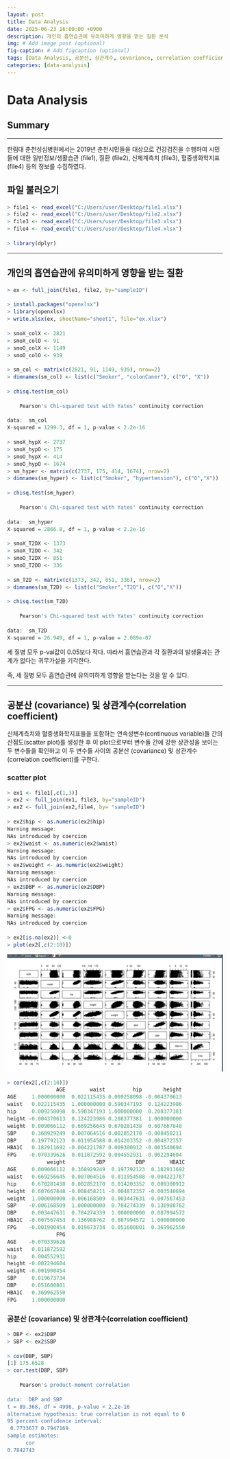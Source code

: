 ```yaml
---
layout: post
title: Data Analysis
date: 2025-06-23 16:00:00 +0900
description: 개인의 흡연습관에 유의미하게 영향을 받는 질환 분석
img: # Add image post (optional)
fig-caption: # Add figcaption (optional)
tags: [Data Analysis, 공분산, 상관계수, covariance, correlation coefficient]
categories: [data-analysis]
---
```

# Data Analysis

## Summary


---

한림대 춘천성심병원에서는 2019년 춘천시민들을 대상으로 건강검진을 수행하여 시민들에 대한 일반정보/생활습관 (file1), 질환 (file2), 신체계측치 (file3), 혈중생화학지표 (file4) 등의 정보를 수집하였다.

## 파일 불러오기

```r
> file1 <- read_excel("C:/Users/user/Desktop/file1.xlsx")
> file2 <- read_excel("C:/Users/user/Desktop/file2.xlsx")
> file3 <- read_excel("C:/Users/user/Desktop/file3.xlsx")
> file4 <- read_excel("C:/Users/user/Desktop/file4.xlsx")

> library(dplyr)
```

---

## 개인의 흡연습관에 유의미하게 영향을 받는 질환

```r
> ex <- full_join(file1, file2, by="sampleID")

> install.packages("openxlsx")
> library(openxlsx)
> write.xlsx(ex, sheetName="sheet1", file="ex.xlsx")

> smoX_colX <- 2821
> smoX_colO <- 91
> smoO_colX <- 1149
> smoO_colO <- 939

> sm_col <- matrix(c(2821, 91, 1149, 939), nrow=2)
> dimnames(sm_col) <- list(c("Smoker", "colonCaner"), c("O", "X"))

> chisq.test(sm_col)

	Pearson's Chi-squared test with Yates' continuity correction

data:  sm_col
X-squared = 1299.3, df = 1, p-value < 2.2e-16

> smoX_hypX <- 2737
> smoX_hypO <- 175
> smoO_hypX <- 414
> smoO_hypO <- 1674
> sm_hyper <- matrix(c(2737, 175, 414, 1674), nrow=2)
> dimnames(sm_hyper) <- list(c("Smoker", "hypertension"), c("O","X"))

> chisq.test(sm_hyper)

	Pearson's Chi-squared test with Yates' continuity correction

data:  sm_hyper
X-squared = 2866.8, df = 1, p-value < 2.2e-16

> smoX_T2DX <- 1373
> smoX_T2DO <- 342
> smoO_T2DX <- 851
> smoO_T2DO <- 336

> sm_T2D <- matrix(c(1373, 342, 851, 336), nrow=2)
> dimnames(sm_T2D) <- list(c("Smoker","T2D"), c("O","X"))

> chisq.test(sm_T2D)

	Pearson's Chi-squared test with Yates' continuity correction

data:  sm_T2D
X-squared = 26.949, df = 1, p-value = 2.089e-07
```

세 질병 모두 p-val값이 0.05보다 작다. 따라서  흡연습관과 각 질환과의 발생율과는 관계가 없다는 귀무가설을 기각한다.

즉, 세 질병 모두 흡연습관에 유의미하게 영향을 받는다는 것을 알 수 있다.

---

## 공분산 (covariance) 및 상관계수(correlation coefficient)

신체계측치와 혈중생화학지표들을 포함하는 연속성변수(continuous variable)들 간의 산점도(scatter plot)를 생성한 후 이 plot으로부터 변수들 간에 강한 상관성을 보이는 두 변수들을 확인하고 이 두 변수들 사이의 공분산 (covariance) 및 상관계수(correlation coefficient)를 구한다.

### scatter plot

```r
> ex1 <- file1[,c(1,3)]
> ex2 <- full_join(ex1, file3, by="sampleID")
> ex2 <- full_join(ex2,file4, by= "sampleID")

> ex2$hip <- as.numeric(ex2$hip)
Warning message:
NAs introduced by coercion 
> ex2$waist <- as.numeric(ex2$waist)
Warning message:
NAs introduced by coercion 
> ex2$weight <- as.numeric(ex2$weight)
Warning message:
NAs introduced by coercion 
> ex2$DBP <- as.numeric(ex2$DBP)
Warning message:
NAs introduced by coercion 
> ex2$FPG <- as.numeric(ex2$FPG)
Warning message:
NAs introduced by coercion 

> ex2[is.na(ex2)] <-0
> plot(ex2[,c(2:10)])
```

![Untitled](/assets/img/posts/data-analysis/bio-informatics/data-analysis/Untitled.png)

```r
> cor(ex2[,c(2:10)])
                AGE        waist         hip       height
AGE     1.000000000  0.022115435 0.009258098 -0.004370613
waist   0.022115435  1.000000000 0.590347193  0.124223986
hip     0.009258098  0.590347193 1.000000000  0.208377381
height -0.004370613  0.124223986 0.208377381  1.000000000
weight  0.009066112  0.669256645 0.670281438  0.607667848
SBP     0.368929249  0.007064516 0.002852170 -0.008458211
DBP     0.197792123  0.011954588 0.014203352 -0.004872357
HBA1C   0.182911692 -0.004221787 0.009300912 -0.003540694
FPG    -0.070339626  0.011872592 0.004552931 -0.002294604
             weight          SBP          DBP        HBA1C
AGE     0.009066112  0.368929249  0.197792123  0.182911692
waist   0.669256645  0.007064516  0.011954588 -0.004221787
hip     0.670281438  0.002852170  0.014203352  0.009300912
height  0.607667848 -0.008458211 -0.004872357 -0.003540694
weight  1.000000000 -0.006168509  0.003447631 -0.007567453
SBP    -0.006168509  1.000000000  0.784274339  0.136988762
DBP     0.003447631  0.784274339  1.000000000  0.087994572
HBA1C  -0.007567453  0.136988762  0.087994572  1.000000000
FPG    -0.001900454  0.019673734  0.051600801  0.369962550
                FPG
AGE    -0.070339626
waist   0.011872592
hip     0.004552931
height -0.002294604
weight -0.001900454
SBP     0.019673734
DBP     0.051600801
HBA1C   0.369962550
FPG     1.000000000
```

### 공분산 (covariance) 및 상관계수(correlation coefficient)

```r
> DBP <- ex2$DBP
> SBP <- ex2$SBP

> cov(DBP, SBP)
[1] 175.6528
> cor.test(DBP, SBP)

	Pearson's product-moment correlation

data:  DBP and SBP
t = 89.368, df = 4998, p-value < 2.2e-16
alternative hypothesis: true correlation is not equal to 0
95 percent confidence interval:
 0.7733677 0.7947169
sample estimates:
      cor 
0.7842743 
```
